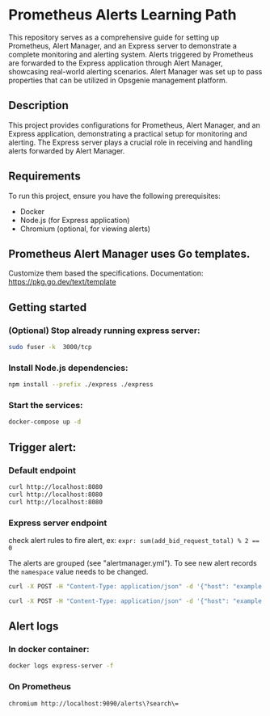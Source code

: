 # Prometheus Alerts Learning Path

This repository serves as a comprehensive guide for setting up Prometheus, Alert Manager, and an Express server to demonstrate a complete monitoring and alerting system. Alerts triggered by Prometheus are forwarded to the Express application through Alert Manager, showcasing real-world alerting scenarios. Alert Manager was set up to pass properties that can be utilized in Opsgenie management platform.

## Description

This project provides configurations for Prometheus, Alert Manager, and an Express application, demonstrating a practical setup for monitoring and alerting. The Express server plays a crucial role in receiving and handling alerts forwarded by Alert Manager. 

## Requirements

To run this project, ensure you have the following prerequisites:

- Docker
- Node.js (for Express application)
- Chromium (optional, for viewing alerts)

## Prometheus Alert Manager uses Go templates.
Customize them based the specifications.
Documentation: https://pkg.go.dev/text/template

## Getting started

### (Optional) Stop already running express server:
```bash
sudo fuser -k  3000/tcp
```

### Install Node.js dependencies:
```bash
npm install --prefix ./express ./express
```

### Start the services:
```bash
docker-compose up -d
```

## Trigger alert:

### Default endpoint
```bash
curl http://localhost:8080
curl http://localhost:8080
curl http://localhost:8080
```

### Express server endpoint
check alert rules to fire alert, ex:  `expr: sum(add_bid_request_total) % 2 == 0`

The alerts are grouped (see "alertmanager.yml"). To see new alert records the `namespace` value needs to be changed.
```bash
curl -X POST -H "Content-Type: application/json" -d '{"host": "example.com", "path": "/example", "ingress_class": "example-ingress", "namespace": "ddd-namespace", "team": "example-team", "service": "example-service", "backend": "example-backend"}' http://localhost:3000/add-bid

curl -X POST -H "Content-Type: application/json" -d '{"host": "example.com", "path": "/example", "ingress_class": "example-ingress", "namespace": "ddd-namespace", "team": "example-team", "service": "example-service", "backend": "example-backend"}' http://localhost:3000/add-bid
```

## Alert logs

### In docker container:
```bash
docker logs express-server -f
```

### On Prometheus
```bash
chromium http://localhost:9090/alerts\?search\=
```